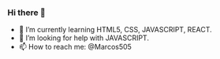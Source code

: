 ### Hi there 👋

- 🌱 I’m currently learning HTML5, CSS, JAVASCRIPT, REACT.
- 🤔 I’m looking for help with JAVASCRIPT.
- 📫 How to reach me: @Marcos505
